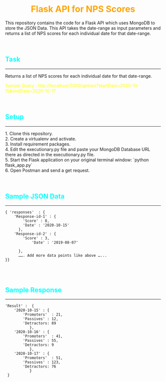 <h1 align="center"><font color="orange"> Flask API for NPS Scores </font></h1>

This repository contains the code for a Flask API which uses MongoDB to store the JSON Data. This API takes the date-range as input parameters and returns a list of NPS scores for each individual date for that date-range.<br><br><br>

<h2><font color="cyan"> Task </font></h2>
<hr>
Returns a list of NPS scores for each individual date for that date-range.

<font color="yellow"> Sample Query : http://localhost:5000/getnps?startDate=2020-10-15&endDate=2020-10-17 </font>
<br><br><br>

<h2><font color="cyan"> Setup </font></h2>
<hr>
1. Clone this repository. <br>
2. Create a virtualenv and activate. <br>
3. Install requirement packages. <br>
4. Edit the executionary.py file and paste your MongoDB Database URL there as directed in the executionary.py file. <br>
5. Start the Flask application on your original terminal window: `python flask_app.py` <br>
6. Open Postman and send a get request.
<br><br><br>

<h2><font color="cyan"> Sample JSON Data </font></h2>

<hr>

```
{ 'responses'  : {
	'Response-id-1' : {
		'Score' : 8,
		'Date' : '2020-10-15'
      },
	'Response-id-2' : {
		'Score' : 3,
            'Date' : '2019-08-07'

      },
      ……. Add more data points like above …...
}}
```

<br><br>

<h2><font color="cyan"> Sample Response </font></h2>

<hr>

```
'Result' :  {
	'2020-10-15' : {
		'Promoters'  : 21,
		'Passives' : 12,
		'Detractors: 89
           },
	'2020-10-16' : {
		'Promoters'  : 41,
		'Passives' : 55,
		'Detractors: 9
           },
	'2020-10-17' : {
		'Promoters'  : 51,
		'Passives' : 123,
		'Detractors: 76
           }
 }

```
